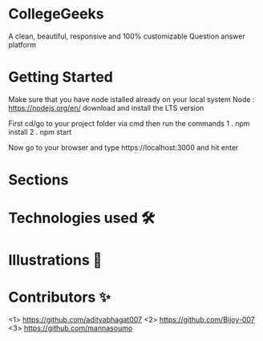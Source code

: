 # CollegeGeeks
A clean, beautiful, responsive and 100% customizable Question answer platform

# Getting Started
Make sure that you have node istalled already on your local system Node : https://nodejs.org/en/ download and install the LTS version

First cd/go to your project folder via cmd then run the commands 1 . npm install 2 . npm start

Now go to your browser and type https://localhost:3000 and hit enter

# Sections



# Technologies used 🛠️


# Illustrations 🍥



# Contributors ✨
<1> https://github.com/adityabhagat007
<2> https://github.com/Bijoy-007
<3> https://github.com/mannasoumo

